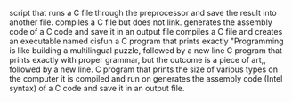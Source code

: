 script that runs a C file through the preprocessor and save the result into another file.
compiles a C file but does not link.
generates the assembly code of a C code and save it in an output file
compiles a C file and creates an executable named cisfun
a C program that prints exactly "Programming is like building a multilingual puzzle, followed by a new line
 C program that prints exactly with proper grammar, but the outcome is a piece of art,, followed by a new line.
C program that prints the size of various types on the computer it is compiled and run on
generates the assembly code (Intel syntax) of a C code and save it in an output file.
